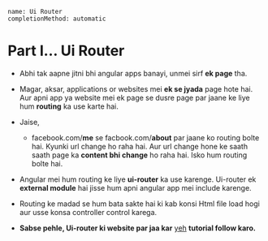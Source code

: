 ```ngMeta
name: Ui Router
completionMethod: automatic
```
# Part I… Ui Router

- Abhi tak aapne jitni bhi angular apps banayi, unmei sirf **ek page** tha. 

- Magar, aksar, applications or websites mei **ek se jyada** page hote hai. Aur apni app ya website mei ek page se dusre page par jaane ke liye hum **routing** ka use karte hai.

- Jaise,
    - facebook.com/**me** se facbook.com/**about** par jaane ko routing bolte hai. Kyunki url change ho raha hai. Aur url change hone ke saath saath page ka **content bhi change** ho raha hai. Isko hum routing bolte hai.

- Angular mei hum routing ke liye **ui-router** ka use karenge. Ui-router ek **external module** hai jisse hum apni angular app mei include karenge. 

- Routing ke madad se hum bata sakte hai ki kab konsi Html file load hogi aur usse konsa controller control karega.

- **Sabse pehle, Ui-router ki website par jaa kar** [yeh](https://ui-router.github.io/ng1/tutorial/helloworld) **tutorial follow karo.**